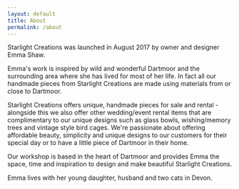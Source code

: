 ```yaml
---
layout: default
title: About
permalink: /about
---
```


Starlight Creations was launched in August 2017 by owner and designer Emma Shaw.

Emma's work is inspired by wild and wonderful Dartmoor and the surrounding area where she has lived for most of her life. In fact all our handmade pieces from Starlight Creations are made using materials from or close to Dartmoor.

Starlight Creations offers unique, handmade pieces for sale and rental - alongside this we also offer other wedding/event rental items that are complimentary to our unique designs such as glass bowls, wishing/memory trees and vintage style bird cages. We're passionate about offering affordable beauty, simplicity and unique designs to our customers for their special day or to have a little piece of Dartmoor in their home.

Our workshop is based in the heart of Dartmoor and provides Emma the space, time and inspiration to design and make beautiful Starlight Creations.

Emma lives with her young daughter, husband and two cats in Devon.
